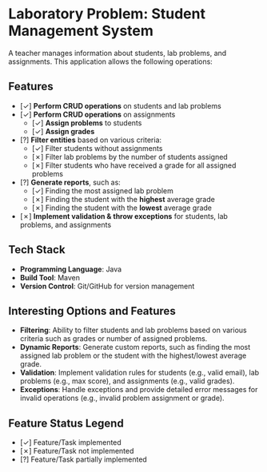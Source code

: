 # Laboratory Problem: Student Management System

A teacher manages information about students, lab problems, and assignments. This application allows the following operations:

## Features

- [✓] **Perform CRUD operations** on students and lab problems
- [✓] **Perform CRUD operations** on assignments
  - [✓] **Assign problems** to students
  - [✓] **Assign grades**
- [?] **Filter entities** based on various criteria:
  - [✓] Filter students without assignments
  - [✗] Filter lab problems by the number of students assigned
  - [✗] Filter students who have received a grade for all assigned problems
- [?] **Generate reports**, such as:
  - [✓] Finding the most assigned lab problem
  - [✗] Finding the student with the **highest** average grade
  - [✗] Finding the student with the **lowest** average grade
- [✗] **Implement validation & throw exceptions** for students, lab problems, and assignments

## Tech Stack
- **Programming Language**: Java
- **Build Tool**: Maven
- **Version Control**: Git/GitHub for version management

## Interesting Options and Features

- **Filtering**: Ability to filter students and lab problems based on various criteria such as grades or number of assigned problems.
- **Dynamic Reports**: Generate custom reports, such as finding the most assigned lab problem or the student with the highest/lowest average grade.
- **Validation**: Implement validation rules for students (e.g., valid email), lab problems (e.g., max score), and assignments (e.g., valid grades).
- **Exceptions**: Handle exceptions and provide detailed error messages for invalid operations (e.g., invalid problem assignment or grade).


## Feature Status Legend

- [✓] Feature/Task implemented
- [✗] Feature/Task not implemented
- [?] Feature/Task partially implemented

